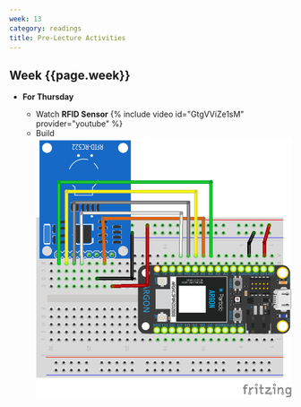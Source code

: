 ```yaml
---
week: 13
category: readings
title: Pre-Lecture Activities
---
```


## Week {{page.week}}

* **For Thursday**
  * Watch **RFID Sensor**
    {% include video id="GtgVViZe1sM" provider="youtube" %}
  
  - Build
  ![](week13.assets/rfid_bb.png) 

